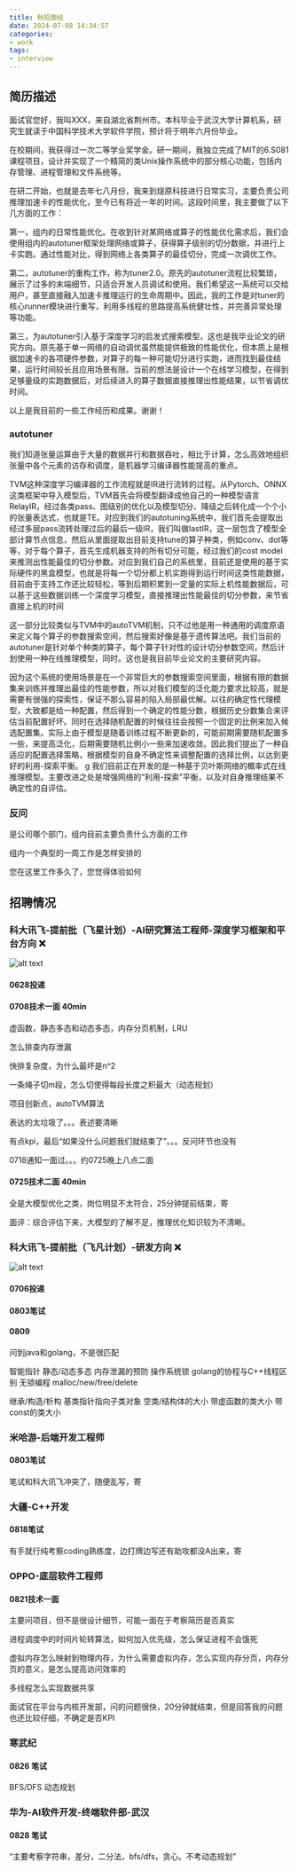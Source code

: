 ```yaml
---
title: 秋招面经
date: 2024-07-08 14:34:57
categories:
- work
tags:
- interview
---
```



<!--more-->

## 简历描述
面试官您好，我叫XXX，来自湖北省荆州市。本科毕业于武汉大学计算机系，研究生就读于中国科学技术大学软件学院，预计将于明年六月份毕业。

在校期间，我获得过一次二等学业奖学金。研一期间，我独立完成了MIT的6.S081课程项目，设计并实现了一个精简的类Unix操作系统中的部分核心功能，包括内存管理、进程管理和文件系统等。

在研二开始，也就是去年七八月份，我来到燧原科技进行日常实习，主要负责公司推理加速卡的性能优化，至今已有将近一年的时间。这段时间里，我主要做了以下几方面的工作：

第一，组内的日常性能优化。在收到针对某网络或算子的性能优化需求后，我们会使用组内的autotuner框架处理网络或算子，获得算子级别的切分数据，并进行上卡实跑。通过性能对比，得到网络上各类算子的最佳切分，完成一次调优工作。

第二，autotuner的重构工作，称为tuner2.0。原先的autotuner流程比较繁琐，展示了过多的末端细节，只适合开发人员调试和使用。我们希望这一系统可以交给用户，甚至直接融入加速卡推理运行的生命周期中。因此，我的工作是对tuner的核心runner模块进行重写，利用多线程的思路提高系统健壮性，并完善异常处理等功能。

第三，为autotuner引入基于深度学习的启发式搜索模型，这也是我毕业论文的研究方向。原先基于单一网络的自动调优虽然能提供极致的性能优化，但本质上是根据加速卡的各项硬件参数，对算子的每一种可能切分进行实跑，进而找到最佳结果，运行时间较长且应用场景有限。当前的想法是设计一个在线学习模型，在得到足够量级的实跑数据后，对后续进入的算子数据直接推理出性能结果，以节省调优时间。

以上是我目前的一些工作经历和成果。谢谢！


### autotuner
我们知道张量运算由于大量的数据并行和数据吞吐，相比于计算，怎么高效地组织张量中各个元素的访存和调度，是机器学习编译器性能提高的重点。

TVM这种深度学习编译器的工作流程就是IR进行流转的过程。从Pytorch、ONNX这类框架中导入模型后，TVM首先会将模型翻译成他自己的一种模型语言RelayIR，经过各类pass、图级别的优化以及模型切分、降级之后转化成一个个小的张量表达式，也就是TE。对应到我们的autotuning系统中，我们首先会提取出经过多层pass流转处理过后的最后一级IR，我们叫做lastIR，这一层包含了模型全部计算节点信息，然后从里面提取出目前支持tune的算子种类，例如conv、dot等等，对于每个算子，首先生成机器支持的所有切分可能，经过我们的cost model来推测出性能最佳的切分参数。对应到我们自己的系统里，目前还是使用的基于实际硬件的黑盒模型，也就是将每一个切分都上机实跑得到运行时间这类性能数据，目前由于支持工作还比较轻松，等到后期积累到一定量的实际上机性能数据后，可以基于这些数据训练一个深度学习模型，直接推理出性能最佳的切分参数，来节省直接上机的时间

这一部分比较类似与TVM中的autoTVM机制，只不过他是用一种通用的调度原语来定义每个算子的参数搜索空间，然后搜索好像是基于遗传算法吧。我们当前的autotuner是针对单个种类的算子，每个算子针对性的设计切分参数空间，然后计划使用一种在线推理模型，同时。这也是我目前毕业论文的主要研究内容。

因为这个系统的使用场景是在一个非常巨大的参数搜索空间里面，根据有限的数据集来训练并推理出最佳的性能参数，所以对我们模型的泛化能力要求比较高，就是需要有很强的探索性，保证不那么容易的陷入局部最优解。以往的确定性代理模型，大致都是给一种配置，然后得到一个确定的性能分数，根据历史分数集合来评估当前配置好坏。同时在选择随机配置的时候往往会按照一个固定的比例来加入候选配置集。实际上由于模型是随着训练过程不断更新的，可能前期需要随机配置多一些，来提高泛化，后期需要随机比例小一些来加速收敛。因此我们提出了一种自适应的配置选择策略，根据模型的自身不确定性来调整配置的选择比例，以达到更好的利用-探索平衡。
g
我们目前正在开发的是一种基于贝叶斯网络的概率式在线推理模型。主要改进之处是增强网络的“利用-探索”平衡，以及对自身推理结果不确定性的自评估。

### 反问

是公司哪个部门，组内目前主要负责什么方面的工作

组内一个典型的一周工作是怎样安排的

您在这里工作多久了，您觉得体验如何

## 招聘情况

### 科大讯飞-提前批（飞星计划）-AI研究算法工程师-深度学习框架和平台方向 ❌
![alt text](image1.png)

#### 0628投递

#### 0708技术一面 40min

虚函数，静态多态和动态多态，内存分页机制，LRU

怎么排查内存泄漏

快排复杂度，为什么最坏是n^2

一条绳子切m段，怎么切使得每段长度之积最大（动态规划）

项目创新点，autoTVM算法

表达的太垃圾了。。。表述要清晰

有点kpi，最后“如果没什么问题我们就结束了”。。。反问环节也没有

0718通知一面过。。。约0725晚上八点二面

#### 0725技术二面 40min

全是大模型优化之类，岗位明显不太符合，25分钟提前结束，寄

面评：综合评估下来，大模型的了解不足，推理优化知识较为不清晰。

### 科大讯飞-提前批（飞凡计划）-研发方向 ❌
![alt text](image2.png)

#### 0706投递

#### 0803笔试

#### 0809
问到java和golang，不是很匹配

智能指针 静态/动态多态 内存泄漏的预防 操作系统锁 golang的协程与C++线程区别 无锁编程 malloc/new/free/delete

继承/构造/析构 基类指针指向子类对象 空类/结构体的大小 带虚函数的类大小 带const的类大小

### 米哈游-后端开发工程师

#### 0803笔试
笔试和科大讯飞冲突了，随便乱写，寄

### 大疆-C++开发

#### 0818笔试
有手就行纯考察coding熟练度，边打牌边写还有助攻都没A出来，寄

### OPPO-底层软件工程师

#### 0821技术一面
主要问项目，但不是很设计细节，可能一面在于考察简历是否真实

进程调度中的时间片轮转算法，如何加入优先级，怎么保证进程不会饿死

虚拟内存怎么映射到物理内存，为什么需要虚拟内存，怎么实现内存分页，内存分页的意义，是怎么提高访问效率的

多线程怎么实现数据共享

面试官在平台与内核开发部，问的问题很快，20分钟就结束，但是回答我的问题也还比较仔细，不确定是否KPI


### 寒武纪

#### 0826 笔试
BFS/DFS 动态规划

### 华为-AI软件开发-终端软件部-武汉

#### 0828 笔试
“主要考察字符串，差分，二分法，bfs/dfs，贪心。不考动态规划”